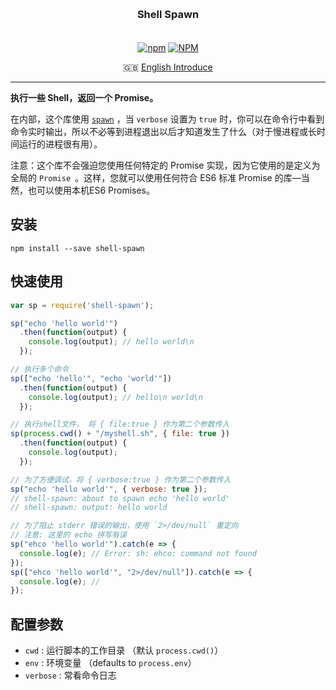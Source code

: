 <h3 align="center" style="margin: 30px 0 35px;">Shell Spawn</h3>

<p align="center">
  <a href="https://www.npmjs.com/package/shell-spawn"><img alt="npm" src="https://img.shields.io/npm/v/shell-spawn"></a>
  <a href="https://raw.githubusercontent.com/AngusYang9/shell-spawn/master/LICENSE"><img alt="NPM" src="https://img.shields.io/npm/l/shell-spawn"></a>
</p>

<p align="center">
  🇬🇧 <a href="./README.md">English Introduce</a>
</p>

---

**执行一些 Shell，返回一个 Promise。**

在内部，这个库使用 [`spawn`](https://nodejs.org/api/child_process.html#child_process_child_process_spawn_command_args_options) ，当 `verbose` 设置为 `true` 时，你可以在命令行中看到命令实时输出，所以不必等到进程退出以后才知道发生了什么（对于慢进程或长时间运行的进程很有用）。

注意：这个库不会强迫您使用任何特定的 Promise 实现，因为它使用的是定义为全局的 `Promise `。这样，您就可以使用任何符合  ES6 标准 Promise 的库—当然，也可以使用本机ES6 Promises。

## 安装

```
npm install --save shell-spawn
```

## 快速使用

```js
var sp = require('shell-spawn');

sp("echo 'hello world'")
  .then(function(output) {
    console.log(output); // hello world\n
  });

// 执行多个命令
sp(["echo 'hello'", "echo 'world'"])
  .then(function(output) {
    console.log(output); // hello\n world\n
  });

// 执行shell文件， 将 { file:true } 作为第二个参数传入
sp(process.cwd() + "/myshell.sh", { file: true })
  .then(function(output) {
    console.log(output);
  });

// 为了方便调试，将 { verbose:true } 作为第二个参数传入
sp("echo 'hello world'", { verbose: true });
// shell-spawn: about to spawn echo 'hello world'
// shell-spawn: output: hello world

// 为了阻止 stderr 错误的输出，使用 `2>/dev/null` 重定向
// 注意: 这里的 echo 拼写有误
sp("ehco 'hello world'").catch(e => {
  console.log(e); // Error: sh: ehco: command not found
});
sp(["ehco 'hello world'", "2>/dev/null"]).catch(e => {
  console.log(e); // 
});
```

## 配置参数

- `cwd` : 运行脚本的工作目录 （默认 `process.cwd()`）
- `env` : 环境变量 （defaults to `process.env`）
- `verbose` : 常看命令日志

